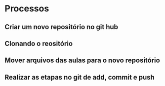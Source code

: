# Processos
## Criar um novo repositório no git hub
## Clonando o reositório

## Mover arquivos das aulas para o novo repositório

## Realizar as etapas no git de add, commit e push